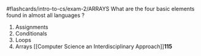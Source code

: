 #flashcards/intro-to-cs/exam-2/ARRAYS 
What are the four basic elements found in almost all languages
?
1. Assignments
2. Conditionals
3. Loops
4. Arrays
[[Computer Science an Interdisciplinary Approach]]**115**
<!--SR:!2022-10-05,48,250-->

